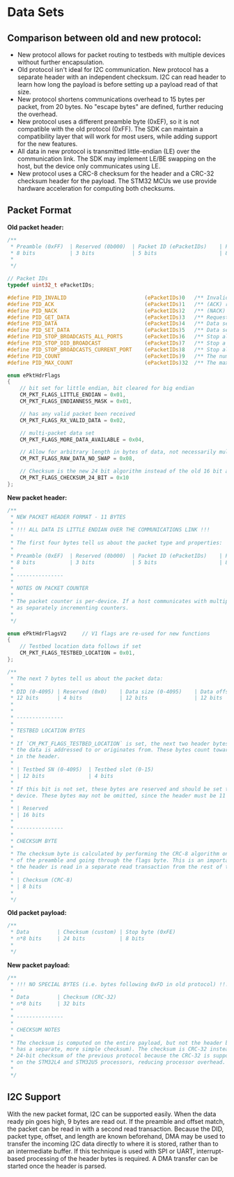 # Data Sets

## Comparison between old and new protocol:

- New protocol allows for packet routing to testbeds with multiple devices without further encapsulation.
- Old protocol isn't ideal for I2C communication. New protocol has a separate header with an independent checksum. I2C can read header to learn how long the payload is before setting up a payload read of that size.
- New protocol shortens communications overhead to 15 bytes per packet, from 20 bytes. No "escape bytes" are defined, further reducing the overhead.
- New protocol uses a different preamble byte (0xEF), so it is not compatible with the old protocol (0xFF). The SDK can maintain a compatibility layer that will work for most users, while adding support for the new features.
- All data in new protocol is transmitted little-endian (LE) over the communication link. The SDK may implement LE/BE swapping on the host, but the device only communicates using LE.
- New protocol uses a CRC-8 checksum for the header and a CRC-32 checksum header for the payload. The STM32 MCUs we use provide hardware acceleration for computing both checksums.

## Packet Format

**Old packet header:**

```C
/**
 * Preamble (0xFF)  | Reserved (0b000)  | Packet ID (ePacketIDs) 	| Packet counter    | Flags (ePktHdrFlags)
 * 8 bits           | 3 bits            | 5 bits    				| 8 bits            | 8 bits
 * 
 */

// Packet IDs	
typedef uint32_t ePacketIDs;

#define PID_INVALID                         (ePacketIDs)0   /** Invalid packet id */
#define PID_ACK                             (ePacketIDs)1   /** (ACK) received valid packet */
#define PID_NACK                            (ePacketIDs)2   /** (NACK) received invalid packet */
#define PID_GET_DATA                        (ePacketIDs)3   /** Request for data to be broadcast, response is PID_DATA. See data structures for list of possible broadcast data. */
#define PID_DATA                            (ePacketIDs)4   /** Data sent in response to PID_GET_DATA (no PID_ACK is sent) */
#define PID_SET_DATA                        (ePacketIDs)5   /** Data sent, such as configuration options.  PID_ACK is sent in response. */
#define PID_STOP_BROADCASTS_ALL_PORTS       (ePacketIDs)6   /** Stop all data broadcasts on all ports. Responds with an ACK */
#define PID_STOP_DID_BROADCAST              (ePacketIDs)7   /** Stop a specific broadcast */
#define PID_STOP_BROADCASTS_CURRENT_PORT    (ePacketIDs)8   /** Stop all data broadcasts on current port. Responds with an ACK */
#define PID_COUNT                           (ePacketIDs)9   /** The number of packet identifiers, keep this at the end! */
#define PID_MAX_COUNT                       (ePacketIDs)32  /** The maximum count of packet identifiers, 0x1F (PACKET_INFO_ID_MASK) */

enum ePktHdrFlags
{
	// bit set for little endian, bit cleared for big endian
	CM_PKT_FLAGS_LITTLE_ENDIAN = 0x01,
	CM_PKT_FLAGS_ENDIANNESS_MASK = 0x01,

	// has any valid packet been received
	CM_PKT_FLAGS_RX_VALID_DATA = 0x02,

	// multi-packet data set
	CM_PKT_FLAGS_MORE_DATA_AVAILABLE = 0x04,

	// Allow for arbitrary length in bytes of data, not necessarily multiple of 4. Don't auto-swap bytes for endianness
	CM_PKT_FLAGS_RAW_DATA_NO_SWAP = 0x08,

	// Checksum is the new 24 bit algorithm instead of the old 16 bit algorithm
	CM_PKT_FLAGS_CHECKSUM_24_BIT = 0x10
};

```

**New packet header:**

```C
/**
 * NEW PACKET HEADER FORMAT - 11 BYTES
 * 
 * !!! ALL DATA IS LITTLE ENDIAN OVER THE COMMUNICATIONS LINK !!!
 * 
 * The first four bytes tell us about the packet type and properties:
 * 
 * Preamble (0xEF)  | Reserved (0b000)  | Packet ID (ePacketIDs) 	| Packet counter    | Flags (ePktHdrFlagsV2)
 * 8 bits           | 3 bits            | 5 bits   		 			| 8 bits            | 8 bits
 * 
 * ---------------
 * 
 * NOTES ON PACKET COUNTER
 * 
 * The packet counter is per-device. If a host communicates with multiple devices, the host must treat these
 * as separately incrementing counters.
 * 
 */

enum ePktHdrFlagsV2		// V1 flags are re-used for new functions
{
    // Testbed location data follows if set
    CM_PKT_FLAGS_TESTBED_LOCATION = 0x01,
};

/**
 * The next 7 bytes tell us about the packet data:
 * 
 * DID (0-4095) | Reserved (0x0)    | Data size (0-4095)    | Data offset (0-4095)
 * 12 bits      | 4 bits            | 12 bits               | 12 bits               
 * 
 * 
 * ---------------
 * 
 * TESTBED LOCATION BYTES
 * 
 * If `CM_PKT_FLAGS_TESTBED_LOCATION` is set, the next two header bytes identify which testbed and slot 
 * the data is addressed to or originates from. These bytes count towards the data size bytes 
 * in the header.
 * 
 * | Testbed SN (0-4095)  | Testbed slot (0-15)
 * | 12 bits              | 4 bits
 * 
 * If this bit is not set, these bytes are reserved and should be set to 0 when sending data to the
 * device. These bytes may not be omitted, since the header must be 11 bytes when read over I2C.
 * 
 * | Reserved
 * | 16 bits
 * 
 * ---------------
 * 
 * CHECKSUM BYTE
 * 
 * The checksum byte is calculated by performing the CRC-8 algorithm on each byte of the header, inclusive 
 * of the preamble and going through the flags byte. This is an important feature for I2C, since 
 * the header is read in a separate read transaction from the rest of the packet.
 * 
 * | Checksum (CRC-8)
 * | 8 bits
 * 
 */

```

**Old packet payload:**

```C
/**
 * Data         | Checksum (custom)	| Stop byte (0xFE)
 * n*8 bits     | 24 bits			| 8 bits
 * 
 */

```

**New packet payload:**

```C
/**
 * !!! NO SPECIAL BYTES (i.e. bytes following 0xFD in old protocol) !!!
 * 
 * Data         | Checksum (CRC-32)
 * n*8 bits     | 32 bits
 * 
 * ---------------
 * 
 * CHECKSUM NOTES
 * 
 * The checksum is computed on the entire payload, but not the header bytes (the header 
 * has a separate, more simple checksum). The checksum is CRC-32 instead of the custom 
 * 24-bit checksum of the previous protocol because the CRC-32 is supported in hardware 
 * on the STM32L4 and STM32U5 processors, reducing processor overhead.
 * 
 */

```

## I2C Support

With the new packet format, I2C can be supported easily. When the data ready pin goes high, 9 bytes are read out. If the preamble and offset match, the packet can be read in with a second read transaction. Because the DID, packet type, offset, and length are known beforehand, DMA may be used to transfer the incoming I2C data directly to where it is stored, rather than to an intermediate buffer. If this technique is used with SPI or UART, interrupt-based processing of the header bytes is required. A DMA transfer can be started once the header is parsed. 

